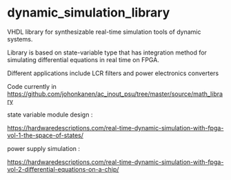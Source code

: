 # dynamic_simulation_library
VHDL library for synthesizable real-time simulation tools of dynamic systems.

Library is based on state-variable type that has integration method for simulating differential equations in real time on FPGA.

Different applications include LCR filters and power electronics converters

Code currently in https://github.com/johonkanen/ac_inout_psu/tree/master/source/math_library

state variable module design :

https://hardwaredescriptions.com/real-time-dynamic-simulation-with-fpga-vol-1-the-space-of-states/

power supply simulation : 

https://hardwaredescriptions.com/real-time-dynamic-simulation-with-fpga-vol-2-differential-equations-on-a-chip/
